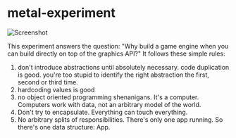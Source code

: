 # metal-experiment 

![Screenshot](https://github.com/ArjoNagelhout/metal-experiment/assets/16051555/cb16a3a9-cec5-4bb2-997a-a233439b8112)

This experiment answers the question: "Why build a game engine when you can build directly on top of the graphics API?"
It follows these simple rules:
1. don't introduce abstractions until absolutely necessary. code duplication is good. you're too stupid to identify the right abstraction the first, second or third time.
2. hardcoding values is good
3. no object oriented programming shenanigans. It's a computer. Computers work with data, not an arbitrary model of the world.
4. Don't try to encapsulate. Everything can touch everything.
5. No arbitrary splits of responsibilities. There's only one app running. So there's one data structure: App.
